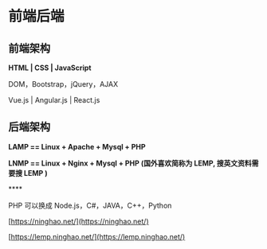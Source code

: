 # 前端后端

## 前端架构

**HTML  \|  CSS  \|  JavaScript**



DOM，Bootstrap，jQuery，AJAX

Vue.js  \|  Angular.js  \|  React.js

## 后端架构

**LAMP == Linux + Apache + Mysql + PHP** 

**LNMP == Linux + Nginx + Mysql + PHP \(国外喜欢简称为 LEMP, 搜英文资料需要搜 LEMP \)**

\*\*\*\*

PHP 可以换成 Node.js，C\#，JAVA，C++，Python

[https://ninghao.net/](https://ninghao.net/)

[https://lemp.ninghao.net/](https://lemp.ninghao.net/)

